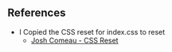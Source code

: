 ## References 
 - I Copied the CSS reset for index.css to reset 
   - [Josh Comeau - CSS Reset](https://www.joshwcomeau.com/css/custom-css-reset/)